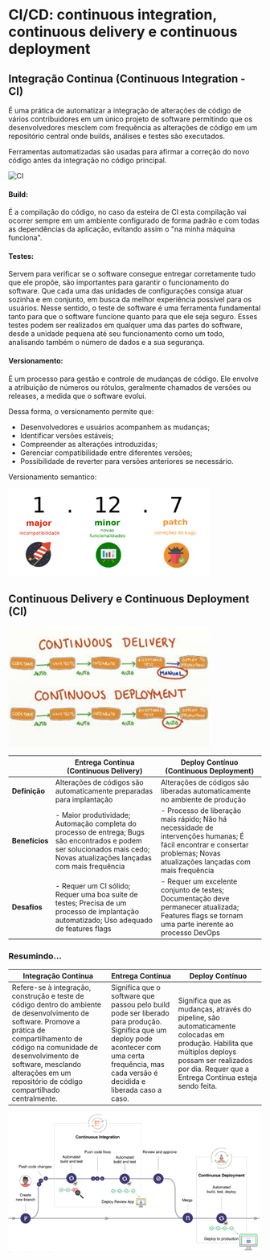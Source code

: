 # CI/CD: continuous integration, continuous delivery e continuous deployment

  ## Integração Continua (Continuous Integration - CI)
  É uma prática de automatizar a integração de alterações de código de vários contribuidores em um único projeto de software permitindo que os desenvolvedores mesclem com frequência as alterações de código em um repositório central onde builds, análises e testes são executados. 

  Ferramentas automatizadas são usadas para afirmar a correção do novo código antes da integração no código principal.

<img src="../assets/continuous-integration-2.jpg" alt="CI" width="400"/>



  #### Build:
   É a compilação do código, no caso da esteira de CI esta compilação vai ocorrer sempre em um ambiente configurado de forma padrão e com todas as dependências da aplicação, evitando assim o "na minha máquina funciona".
 
  #### Testes:
  Servem para verificar se o software consegue entregar corretamente tudo que ele propõe, são importantes para garantir o funcionamento do software. Que cada uma das unidades de configurações consiga atuar sozinha e em conjunto, em busca da melhor experiência possível para os usuários. Nesse sentido, o teste de software é uma ferramenta fundamental tanto para que o software funcione quanto para que ele seja seguro.  Esses testes podem ser realizados em qualquer uma das partes do software, desde a unidade pequena até seu funcionamento como um todo, analisando também o número de dados e a sua segurança.

  #### Versionamento:
  É um processo para gestão e controle de mudanças de código. Ele envolve a atribuição de números ou rótulos, geralmente chamados de versões ou releases, a medida que o software evolui. 

  Dessa forma, o versionamento permite que:
  - Desenvolvedores e usuários acompanhem as mudanças;
  - Identificar versões estáveis;
  - Compreender as alterações introduzidas;
  - Gerenciar compatibilidade entre diferentes versões;
  - Possibilidade de reverter para versões anteriores se necessário.

  Versionamento semantico:

<img src="../assets/versionamento.png" alt="CI" width="400"/>


## Continuous Delivery e Continuous Deployment (CI)

<img src="../assets/cd.jpeg" alt="CI" width="400"/>


|                              | **Entrega Contínua (Continuous Delivery)**                | **Deploy Contínuo (Continuous Deployment)**                |
|------------------------------|----------------------------------------------------------|------------------------------------------------------------|
| **Definição**                | Alterações de códigos são automaticamente preparadas para implantação | Alterações de códigos são liberadas automaticamente no ambiente de produção |
| **Benefícios**               | - Maior produtividade; Automação completa do processo de entrega; Bugs são encontrados e podem ser solucionados mais cedo; Novas atualizações lançadas com mais frequência | - Processo de liberação mais rápido; Não há necessidade de intervenções humanas; É fácil encontrar e consertar problemas; Novas atualizações lançadas com mais frequência |
| **Desafios**                 | - Requer um CI sólido; Requer uma boa suíte de testes; Precisa de um processo de implantação automatizado; Uso adequado de features flags | - Requer um excelente conjunto de testes; Documentação deve permanecer atualizada; Features flags se tornam uma parte inerente ao processo DevOps |

### Resumindo...

| **Integração Contínua** | **Entrega Contínua** | **Deploy Contínuo** |
|-------------------------|----------------------|---------------------|
| Refere-se à integração, construção e teste de código dentro do ambiente de desenvolvimento de software. Promove a prática de compartilhamento de código na comunidade de desenvolvimento de software, mesclando alterações em um repositório de código compartilhado centralmente. | Significa que o software que passou pelo build pode ser liberado para produção. Significa que um deploy pode acontecer com uma certa frequência, mas cada versão é decidida e liberada caso a caso. | Significa que as mudanças, através do pipeline, são automaticamente colocadas em produção. Habilita que múltiplos deploys possam ser realizados por dia. Requer que a Entrega Contínua esteja sendo feita. |


<img src="../assets/fluxo-ci-cd.png" alt="CI" width="500"/> 